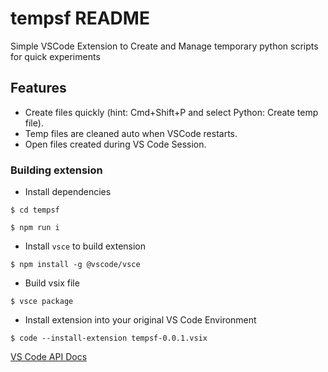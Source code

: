 # tempsf README

Simple VSCode Extension to Create and Manage temporary python scripts for quick experiments

## Features


- Create files quickly (hint: Cmd+Shift+P and select Python: Create temp file).
- Temp files are cleaned auto when VSCode restarts.
- Open files created during VS Code Session.


### Building extension

- Install dependencies
```
$ cd tempsf
```
```
$ npm run i
```

- Install `vsce` to build extension
```
$ npm install -g @vscode/vsce
```

- Build vsix file
```
$ vsce package
```

- Install extension into your original VS Code Environment
```
$ code --install-extension tempsf-0.0.1.vsix
```


[VS Code API Docs](https://code.visualstudio.com/api/get-started/your-first-extension)